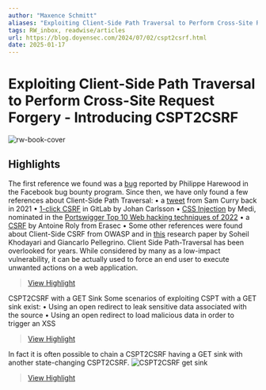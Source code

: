 ```yaml
---
author: "Maxence Schmitt"
aliases: "Exploiting Client-Side Path Traversal to Perform Cross-Site Request Forgery - Introducing CSPT2CSRF"
tags: RW_inbox, readwise/articles
url: https://blog.doyensec.com/2024/07/02/cspt2csrf.html
date: 2025-01-17
---
```

# Exploiting Client-Side Path Traversal to Perform Cross-Site Request Forgery - Introducing CSPT2CSRF

![rw-book-cover](https://readwise-assets.s3.amazonaws.com/static/images/article2.74d541386bbf.png)

## Highlights


The first reference we found was a [bug](https://www.facebook.com/notes/996734990846339/) reported by Philippe Harewood in the Facebook bug bounty program. Since then, we have only found a few references about Client-Side Path Traversal:
 • a [tweet](https://x.com/samwcyo/status/1437030056627523590) from Sam Curry back in 2021
 • [1-click CSRF](https://gitlab.com/gitlab-org/gitlab/-/issues/365427) in GitLab by Johan Carlsson
 • [CSS Injection](https://mr-medi.github.io/research/2022/11/04/practical-client-side-path-traversal-attacks.html) by Medi, nominated in the [Portswigger Top 10 Web hacking techniques of 2022](https://portswigger.net/research/top-10-web-hacking-techniques-of-2022)
 • a [CSRF](https://erasec.be/blog/client-side-path-manipulation/) by Antoine Roly from Erasec
 • Some other references were found about Client-Side CSRF from OWASP and in [this](https://www.usenix.org/system/files/sec21-khodayari.pdf) research paper by Soheil Khodayari and Giancarlo Pellegrino.
 Client Side Path-Traversal has been overlooked for years. While considered by many as a low-impact vulnerability, it can be actually used to force an end user to execute unwanted actions on a web application.
> [View Highlight](https://read.readwise.io/read/01jht3srx1mr3vygy7akdp5h0t)



CSPT2CSRF with a GET Sink
 Some scenarios of exploiting CSPT with a GET sink exist:
 • Using an open redirect to leak sensitive data associated with the source
 • Using an open redirect to load malicious data in order to trigger an XSS
> [View Highlight](https://read.readwise.io/read/01jht3vfrwqxc2wb2kq7j6ff68)



In fact it is often possible to chain a CSPT2CSRF having a GET sink with another state-changing CSPT2CSRF.
 ![CSPT2CSRF get sink](https://blog.doyensec.com/2024/07/02/cspt2csrf.html/../../../public/images/cspt2csrf-getsink2.png)
> [View Highlight](https://read.readwise.io/read/01jht3x76hsvs0mr11jmzt3kea)



